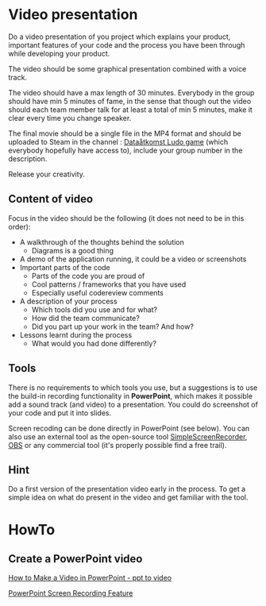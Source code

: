 # Video presentation

Do a video presentation of you project which explains your product, important features of your code and the process you have been through while developing your product.

The video should be some graphical presentation combined with a voice track. 

The video should have a max length of 30 minutes. Everybody in the group should have min 5 minutes of fame, in the sense that though out the video should each team member talk for at least a total of min 5 minutes, make it clear every time you change speaker.

The final movie should be a single file in the MP4 format and should be uploaded to Steam in the channel :  [Dataåtkomst Ludo game](https://web.microsoftstream.com/channel/ecb3fb85-c799-4287-9f1e-7d3fcee6310d) (which everybody hopefully have access to), include your group number in the description.

Release your creativity.

## Content of video

Focus in the video should be the following (it does not need to be in this order):

* A walkthrough of the thoughts behind the solution
  * Diagrams is a good thing
* A demo of the application running, it could be a video or screenshots
* Important parts of the code
  * Parts of the code you are proud of
  * Cool patterns / frameworks that you have used
  * Especially useful codereview comments
* A description of your process
  * Which tools did you use and for what?
  * How did the team communicate?
  * Did you part up your work in the team? And how?
* Lessons learnt during the process
  * What would you had done differently?

## Tools

There is no requirements to which tools you use, but a suggestions is to use the build-in recording functionality in **PowerPoint**, which makes it possible add a sound track (and video) to a presentation.  You could do screenshot of your code and put it into slides.

Screen recoding can be done directly in PowerPoint (see below). You can also use an external tool as the open-source tool [SimpleScreenRecorder](https://www.maartenbaert.be/simplescreenrecorder/), [OBS](https://obsproject.com/download) or any commercial tool (it's properly possible find a free trail). 

## Hint

Do a first version of the presentation video early in the process. To get a simple idea on what do present in the video and get familiar with the tool.

# HowTo

## Create a PowerPoint video

[How to Make a Video in PowerPoint - ppt to video](https://www.youtube.com/watch?v=D8JV3w4TOVw)

[PowerPoint Screen Recording Feature](https://www.youtube.com/watch?v=kQwGEY4IDi0)